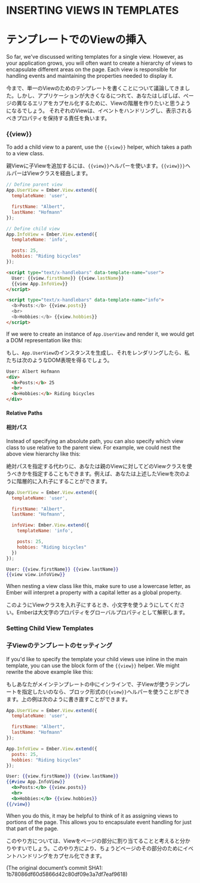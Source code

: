 # INSERTING VIEWS IN TEMPLATES
# テンプレートでのViewの挿入

So far, we've discussed writing templates for a single view. However, as your application grows, you will often want to create a hierarchy of views to encapsulate different areas on the page. Each view is responsible for handling events and maintaining the properties needed to display it.

今まで、単一のViewのためのテンプレートを書くことについて議論してきました。しかし、アプリケーションが大きくなるにつれて、あなたはしばしば、ページの異なるエリアをカプセル化するために、Viewの階層を作りたいと思うようになるでしょう。
それぞれのViewは、イベントをハンドリングし、表示されるべきプロパティを保持する責任を負います。

### {{view}}

To add a child view to a parent, use the `{{view}}` helper, which takes a path to a view class.

親Viewに子Viewを追加するには、`{{view}}`ヘルパーを使います。`{{view}}}`ヘルパーはViewクラスを経由します。

```javascript
// Define parent view
App.UserView = Ember.View.extend({
  templateName: 'user',

  firstName: "Albert",
  lastName: "Hofmann"
});

// Define child view
App.InfoView = Ember.View.extend({
  templateName: 'info',

  posts: 25,
  hobbies: "Riding bicycles"
});
```

```html
<script type="text/x-handlebars" data-template-name="user">
  User: {{view.firstName}} {{view.lastName}}
  {{view App.InfoView}}
</script>
```

```html
<script type="text/x-handlebars" data-template-name="info">
  <b>Posts:</b> {{view.posts}}
  <br>
  <b>Hobbies:</b> {{view.hobbies}}
</script>
```

If we were to create an instance of `App.UserView` and render it, we would get
a DOM representation like this:

もし、`App.UserView`のインスタンスを生成し、それをレンダリングしたら、私たちは次のようなDOM表現を得るでしょう。

```html
User: Albert Hofmann
<div>
  <b>Posts:</b> 25
  <br>
  <b>Hobbies:</b> Riding bicycles
</div>
```

#### Relative Paths
#### 相対パス

Instead of specifying an absolute path, you can also specify which view class
to use relative to the parent view. For example, we could nest the above view
hierarchy like this:

絶対パスを指定する代わりに、あなたは親のViewに対してどのViewクラスを使うべきかを指定することもできます。例えば、あなたは上述したViewを次のように階層的に入れ子にすることができます。

```javascript
App.UserView = Ember.View.extend({
  templateName: 'user',

  firstName: "Albert",
  lastName: "Hofmann",

  infoView: Ember.View.extend({
    templateName: 'info',

    posts: 25,
    hobbies: "Riding bicycles"
  })
});
```

```handlebars
User: {{view.firstName}} {{view.lastName}}
{{view view.infoView}}
```

When nesting a view class like this, make sure to use a lowercase
letter, as Ember will interpret a property with a capital letter as a
global property.

このようにViewクラスを入れ子にするとき、小文字を使うようにしてください。Emberは大文字のプロパティをグローバルプロパティとして解釈します。

### Setting Child View Templates
### 子Viewのテンプレートのセッティング

If you'd like to specify the template your child views use inline in
the main template, you can use the block form of the `{{view}}` helper.
We might rewrite the above example like this:

もしあなたがメインテンプレートの中にインラインで、子Viewが使うテンプレートを指定したいのなら、ブロック形式の`{{view}}`ヘルパーを使うことができます。上の例は次のように書き直すことができます。

```javascript
App.UserView = Ember.View.extend({
  templateName: 'user',

  firstName: "Albert",
  lastName: "Hofmann"
});

App.InfoView = Ember.View.extend({
  posts: 25,
  hobbies: "Riding bicycles"
});
```

```handlebars
User: {{view.firstName}} {{view.lastName}}
{{#view App.InfoView}}
  <b>Posts:</b> {{view.posts}}
  <br>
  <b>Hobbies:</b> {{view.hobbies}}
{{/view}}
```

When you do this, it may be helpful to think of it as assigning views to
portions of the page. This allows you to encapsulate event handling for just
that part of the page.

このやり方については、Viewをページの部分に割り当てることと考えると分かりやすいでしょう。このやり方により、ちょうどページのその部分のためにイベントハンドリングをカプセル化できます。


(The original document’s commit SHA1: 1b78086df60d5866d42c80df09e3a7df7eaf9618)